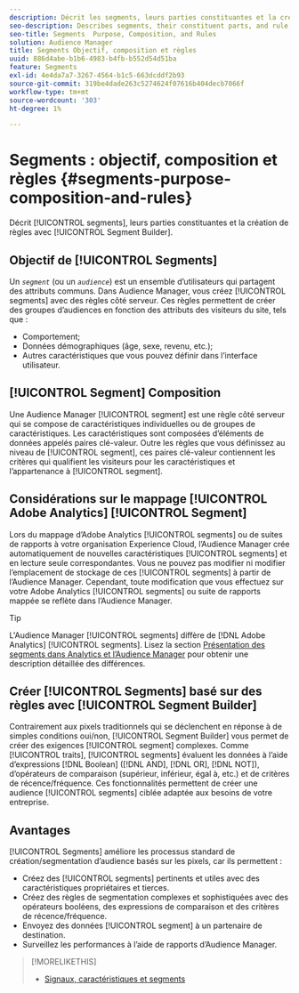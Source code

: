 ```yaml
---
description: Décrit les segments, leurs parties constituantes et la création de règles à l’aide du créateur de segments.
seo-description: Describes segments, their constituent parts, and rule creation with Segment Builder.
seo-title: Segments  Purpose, Composition, and Rules
solution: Audience Manager
title: Segments Objectif, composition et règles
uuid: 886d4abe-b1b6-4983-b4fb-b552d54d51ba
feature: Segments
exl-id: 4e4da7a7-3267-4564-b1c5-663dcddf2b93
source-git-commit: 319be4dade263c5274624f07616b404decb7066f
workflow-type: tm+mt
source-wordcount: '303'
ht-degree: 1%

---
```


# Segments : objectif, composition et règles {#segments-purpose-composition-and-rules}

Décrit [!UICONTROL segments], leurs parties constituantes et la création de règles avec [!UICONTROL Segment Builder].

## Objectif de [!UICONTROL Segments]

Un *`segment`* (ou un *`audience`*) est un ensemble d’utilisateurs qui partagent des attributs communs. Dans Audience Manager, vous créez [!UICONTROL segments] avec des règles côté serveur. Ces règles permettent de créer des groupes d’audiences en fonction des attributs des visiteurs du site, tels que :

* Comportement;
* Données démographiques (âge, sexe, revenu, etc.);
* Autres caractéristiques que vous pouvez définir dans l’interface utilisateur.

## [!UICONTROL Segment] Composition

Une Audience Manager [!UICONTROL segment] est une règle côté serveur qui se compose de caractéristiques individuelles ou de groupes de caractéristiques. Les caractéristiques sont composées d’éléments de données appelés paires clé-valeur. Outre les règles que vous définissez au niveau de [!UICONTROL segment], ces paires clé-valeur contiennent les critères qui qualifient les visiteurs pour les caractéristiques et l’appartenance à [!UICONTROL segment].

## Considérations sur le mappage [!UICONTROL Adobe Analytics] [!UICONTROL Segment]

Lors du mappage d’Adobe Analytics [!UICONTROL segments] ou de suites de rapports à votre organisation Experience Cloud, l’Audience Manager crée automatiquement de nouvelles caractéristiques [!UICONTROL segments] et  en lecture seule correspondantes. Vous ne pouvez pas modifier ni modifier l’emplacement de stockage de ces [!UICONTROL segments] à partir de l’Audience Manager. Cependant, toute modification que vous effectuez sur votre Adobe Analytics [!UICONTROL segments] ou suite de rapports mappée se reflète dans l’Audience Manager.

>[!TIP]
>
>L&#39;Audience Manager [!UICONTROL segments] diffère de [!DNL Adobe Analytics] [!UICONTROL segments]. Lisez la section [Présentation des segments dans Analytics et l’Audience Manager](https://experienceleague.adobe.com/docs/analytics/integration/audience-analytics/audience-analytics-workflow/aam-analytics-segments.html?lang=fr) pour obtenir une description détaillée des différences.

## Créer [!UICONTROL Segments] basé sur des règles avec [!UICONTROL Segment Builder]

Contrairement aux pixels traditionnels qui se déclenchent en réponse à de simples conditions oui/non, [!UICONTROL Segment Builder] vous permet de créer des exigences [!UICONTROL segment] complexes. Comme [!UICONTROL traits], [!UICONTROL segments] évaluent les données à l’aide d’expressions [!DNL Boolean] ([!DNL AND], [!DNL OR], [!DNL NOT]), d’opérateurs de comparaison (supérieur, inférieur, égal à, etc.) et de critères de récence/fréquence. Ces fonctionnalités permettent de créer une audience [!UICONTROL segments] ciblée adaptée aux besoins de votre entreprise.

## Avantages

[!UICONTROL Segments] améliore les processus standard de création/segmentation d’audience basés sur les pixels, car ils permettent :

* Créez des [!UICONTROL segments] pertinents et utiles avec des caractéristiques propriétaires et tierces.
* Créez des règles de segmentation complexes et sophistiquées avec des opérateurs booléens, des expressions de comparaison et des critères de récence/fréquence.
* Envoyez des données [!UICONTROL segment] à un partenaire de destination.
* Surveillez les performances à l’aide de rapports d’Audience Manager.

>[!MORELIKETHIS]
>
>* [Signaux, caractéristiques et segments](../../reference/signal-trait-segment.md)
